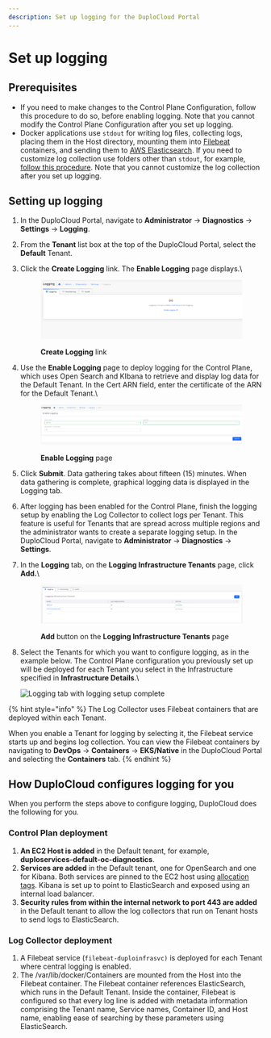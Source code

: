 ```yaml
---
description: Set up logging for the DuploCloud Portal
---
```


# Set up logging

## Prerequisites

* If you need to make changes to the Control Plane Configuration, follow this procedure to do so, before enabling logging. Note that you cannot modify the Control Plane Configuration after you set up logging.
* Docker applications use `stdout` for writing log files, collecting logs, placing them in the Host directory, mounting them into [Filebeat ](https://www.elastic.co/beats/filebeat)containers, and sending them to [AWS Elasticsearch](https://aws.amazon.com/what-is/elasticsearch/).  If you need to customize log collection use folders other than `stdout`, for example, [follow this procedure](custom-log-collection.md#customizing-log-collection).  Note that you cannot customize the log collection after you set up logging.

## Setting up logging&#x20;

1. In the DuploCloud Portal, navigate to **Administrator** -> **Diagnostics** -> **Settings** -> **Logging**.
2. From the **Tenant** list box at the top of the DuploCloud Portal, select the **Default** Tenant.
3.  Click the **Create Logging** link. The **Enable Logging** page displays.\


    <div align="left">

    <figure><img src="../../../.gitbook/assets/image (2) (2).png" alt=""><figcaption><p><strong>Create Logging</strong> link</p></figcaption></figure>

    </div>


4.  Use the **Enable Logging** page to deploy logging for the Control Plane, which uses Open Search and KIbana to retrieve and display log data for the Default Tenant. In the Cert ARN field, enter the certificate of the ARN for the Default Tenant.\


    <div align="left">

    <figure><img src="../../../.gitbook/assets/image (24).png" alt=""><figcaption><p><strong>Enable Logging</strong> page</p></figcaption></figure>

    </div>


5. Click **Submit**. Data gathering takes about fifteen (15) minutes. When data gathering is complete, graphical logging data is displayed in the Logging tab.&#x20;
6. After logging has been enabled for the Control Plane, finish the logging setup by enabling the Log Collector to collect logs per Tenant. This feature is useful for Tenants that are spread across multiple regions and the administrator wants to create a separate logging setup. In the DuploCloud Portal, navigate to **Administrator** -> **Diagnostics** -> **Settings**. &#x20;
7.  In the **Logging** tab, on the **Logging Infrastructure Tenants** page, click **Add.**\


    <figure><img src="../../../.gitbook/assets/image (1) (4).png" alt=""><figcaption><p><strong>Add</strong> button on the <strong>Logging Infrastructure Tenants</strong> page</p></figcaption></figure>
8.  Select the Tenants for which you want to configure logging, as in the example below. The Control Plane configuration you previously set up will be deployed for each Tenant you select in the Infrastructure specified in **Infrastructure Details**.\


    ![Logging tab with logging setup complete](<../../../.gitbook/assets/image (15) (1) (1).png>)

{% hint style="info" %}
The Log Collector uses Filebeat containers that are deployed within each Tenant.&#x20;

When you enable a Tenant for logging by selecting it, the Filebeat service starts up and begins log collection. You can view the Filebeat containers by navigating to **DevOps** -> **Containers** -> **EKS/Native** in the DuploCloud Portal and selecting the **Containers** tab.
{% endhint %}

## How DuploCloud configures logging for you

When you perform the steps above to configure logging, DuploCloud does the following for you.

### Control Plan deployment

1. **An EC2 Host is added** in the Default tenant, for example, **duploservices-default-oc-diagnostics**.
2. **Services are added** in the Default tenant, one for OpenSearch and one for Kibana. Both services are pinned to the EC2 host using [allocation tags](../../../extras/creating-advanced-functions.md). Kibana is set up to point to ElasticSearch and exposed using an internal load balancer.
3. **Security rules from within the internal network to port 443 are added** in the Default tenant to allow the log collectors that run on Tenant hosts to send logs to ElasticSearch. &#x20;

### Log Collector deployment

1. A Filebeat service (`filebeat-duploinfrasvc)` is deployed for each Tenant where central logging is enabled.&#x20;
2. The /var/lib/docker/Containers are mounted from the Host into the Filebeat container. The Filebeat container references ElasticSearch, which runs in the Default Tenant. Inside the container, Filebeat is configured so that every log line is added with metadata information comprising the Tenant name, Service names, Container ID, and Host name, enabling ease of searching by these parameters using ElasticSearch.   &#x20;
